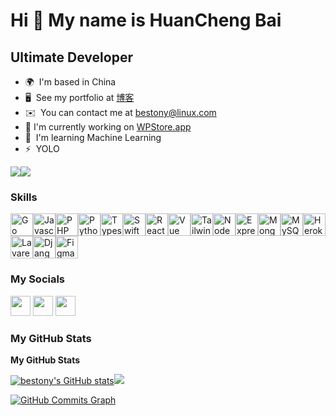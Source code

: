Hi 👋 My name is HuanCheng Bai
==============================

Ultimate Developer
------------------

* 🌍  I'm based in China
* 🖥️  See my portfolio at [博客](http://www.www.ixiqin.com)
* ✉️  You can contact me at [bestony@linux.com](mailto:bestony@linux.com)
* 🚀  I'm currently working on [WPStore.app](https://wpstore.app)
* 🧠  I'm learning Machine Learning
* ⚡  YOLO

<a href="https://www.twitter.com/xiqingongzi" target="_blank" rel="noreferrer"><img
src="https://img.shields.io/twitter/follow/xiqingongzi?logo=twitter&style=for-the-badge&color=3382ed&labelColor=1c1917"
/></a><a href="https://www.github.com/bestony" target="_blank" rel="noreferrer"><img
src="https://img.shields.io/github/followers/bestony?logo=github&style=for-the-badge&color=3382ed&labelColor=1c1917&cacheSeconds=36" /></a>

### Skills

<p align="left"><a href="https://go.dev/doc/" target="_blank" rel="noreferrer"><img src="https://cdn.jsdelivr.net/gh/devicons/devicon/icons/go/go-original-wordmark.svg" width="36" height="36" alt="Go" /></a><a href="https://developer.mozilla.org/en-US/docs/Web/JavaScript" target="_blank" rel="noreferrer"><img src="https://cdn.jsdelivr.net/gh/devicons/devicon/icons/javascript/javascript-original.svg" width="36" height="36" alt="Javascript" /></a><a href="https://www.php.net/" target="_blank" rel="noreferrer"><img src="https://cdn.jsdelivr.net/gh/devicons/devicon/icons/php/php-plain.svg" width="36" height="36" alt="PHP" /></a><a href="https://www.python.org/" target="_blank" rel="noreferrer"><img src="https://cdn.jsdelivr.net/gh/devicons/devicon/icons/python/python-original.svg" width="36" height="36" alt="Python" /></a><a href="https://www.typescriptlang.org/" target="_blank" rel="noreferrer"><img src="https://cdn.jsdelivr.net/gh/devicons/devicon/icons/typescript/typescript-original.svg" width="36" height="36" alt="Typescript" /></a><a href="https://developer.apple.com/swift/" target="_blank" rel="noreferrer"><img src="https://cdn.jsdelivr.net/gh/devicons/devicon/icons/swift/swift-original.svg" width="36" height="36" alt="Swift" /></a><a href="https://reactjs.org/" target="_blank" rel="noreferrer"><img src="https://cdn.jsdelivr.net/gh/devicons/devicon/icons/react/react-original.svg" width="36" height="36" alt="React" /></a><a href="https://vuejs.org/" target="_blank" rel="noreferrer"><img src="https://cdn.jsdelivr.net/gh/devicons/devicon/icons/vuejs/vuejs-plain.svg" width="36" height="36" alt="Vue" /></a><a href="https://tailwindcss.com/" target="_blank" rel="noreferrer"><img src="https://cdn.jsdelivr.net/gh/devicons/devicon/icons/tailwindcss/tailwindcss-plain.svg" width="36" height="36" alt="TailwindCSS" /></a><a href="https://nodejs.org/en/" target="_blank" rel="noreferrer"><img src="https://cdn.jsdelivr.net/gh/devicons/devicon/icons/nodejs/nodejs-original.svg" width="36" height="36" alt="NodeJS" /></a><a href="https://expressjs.com/" target="_blank" rel="noreferrer"><img src="https://cdn.jsdelivr.net/gh/devicons/devicon/icons/express/express-original.svg" width="36" height="36" alt="ExpressJS" /></a><a href="https://www.mongodb.com/" target="_blank" rel="noreferrer"><img src="https://cdn.jsdelivr.net/gh/devicons/devicon/icons/mongodb/mongodb-original.svg" width="36" height="36" alt="MongoDB" /></a><a href="https://www.mysql.com/" target="_blank" rel="noreferrer"><img src="https://cdn.jsdelivr.net/gh/devicons/devicon/icons/mysql/mysql-original.svg" width="36" height="36" alt="MySQL" /></a><a href="https://www.heroku.com/" target="_blank" rel="noreferrer"><img src="https://cdn.jsdelivr.net/gh/devicons/devicon/icons/heroku/heroku-original.svg" width="36" height="36" alt="Heroku" /></a><a href="https://laravel.com/" target="_blank" rel="noreferrer"><img src="https://cdn.jsdelivr.net/gh/devicons/devicon/icons/laravel/laravel-plain.svg" width="36" height="36" alt="Lavarel" /></a><a href="https://www.djangoproject.com/" target="_blank" rel="noreferrer"><img src="https://cdn.jsdelivr.net/gh/devicons/devicon/icons/django/django-original.svg" width="36" height="36" alt="Django" /></a><a href="https://www.figma.com/" target="_blank" rel="noreferrer"><img src="https://cdn.jsdelivr.net/gh/devicons/devicon/icons/figma/figma-original.svg" width="36" height="36" alt="Figma" /></a></p>


### My Socials

<p align="left">
<a href="https://www.github.com/bestony" target="_blank" rel="noreferrer"><img src="https://raw.githubusercontent.com/danielcranney/readme-generator/main/public/icons/socials/github.svg" width="32" height="32" /></a>
<a href="https://www.ixiqin.com/feed/" target="_blank" rel="noreferrer"><img src="https://raw.githubusercontent.com/danielcranney/readme-generator/main/public/icons/socials/rss.svg" width="32" height="32" /></a>
<a href="https://www.twitter.com/xiqingongzi" target="_blank" rel="noreferrer"><img src="https://raw.githubusercontent.com/danielcranney/readme-generator/main/public/icons/socials/twitter.svg" width="32" height="32" /></a>
</p>

### My GitHub Stats

<b>My GitHub Stats</b>

<a href="http://www.github.com/bestony"><img src="https://github-readme-stats.vercel.app/api?username=bestony&show_icons=true&hide=&count_private=true&title_color=3382ed&text_color=ffffff&icon_color=3382ed&bg_color=1c1917&hide_border=true&show_icons=true" alt="bestony's GitHub stats" /></a><a href="http://www.github.com/bestony"><img src="https://github-readme-streak-stats.herokuapp.com/?user=bestony&stroke=ffffff&background=1c1917&ring=3382ed&fire=3382ed&currStreakNum=ffffff&currStreakLabel=3382ed&sideNums=ffffff&sideLabels=ffffff&dates=ffffff&hide_border=true" /></a>

<a href="http://www.github.com/bestony"><img src="https://activity-graph.herokuapp.com/graph?username=bestony&bg_color=1c1917&color=ffffff&line=3382ed&point=ffffff&area_color=1c1917&area=true&hide_border=true&custom_title=GitHub%20Commits%20Graph" alt="GitHub Commits Graph" /></a>
